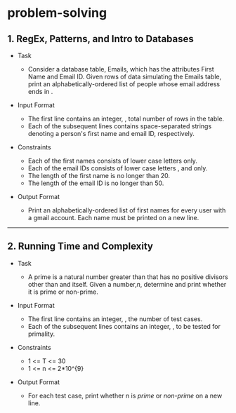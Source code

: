 # problem-solving


## 1. RegEx, Patterns, and Intro to Databases
* Task
    * Consider a database table, Emails, which has the attributes First Name and Email ID. Given  rows of data simulating the Emails table, print an alphabetically-ordered list of people whose email address ends in .

* Input Format

  * The first line contains an integer, , total number of rows in the table.
  * Each of the  subsequent lines contains  space-separated strings denoting a person's first name and email ID, respectively.

* Constraints
  
  * Each of the first names consists of lower case letters  only.
  * Each of the email IDs consists of lower case letters ,  and  only.
  * The length of the first name is no longer than 20.
  * The length of the email ID is no longer than 50.

* Output Format

  * Print an alphabetically-ordered list of first names for every user with a gmail account. Each name must be printed on a new line.

---------

## 2. Running Time and Complexity
* Task
   * A prime is a natural number greater than that has no positive divisors other than  and itself. Given a number,*n*, determine and print whether it is prime or non-prime.
   
   
* Input Format
   * The first line contains an integer, , the number of test cases.
   * Each of the  subsequent lines contains an integer, , to be tested for primality.

* Constraints
   * 1 <= T <= 30
   * 1 <= n <= 2*10^{9}

* Output Format
   * For each test case, print whether n is *prime* or *non-prime* on a new line.
